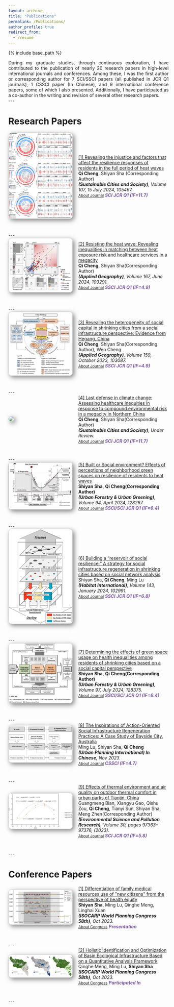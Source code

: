 ```yaml
---
layout: archive
title: "Publications"
permalink: /Publications/
author_profile: true
redirect_from:
  - /resume
---
```


{% include base_path %}

<div class="col-sm-9" style="display: flex; align-items: center; padding-left: 0px; text-align: justify;">
During my graduate studies, through continuous exploration, I have contributed to the publication of nearly 20 research papers in high-level international journals and conferences. Among these, I was the first author or corresponding author for 7 SCI/SSCI papers (all published in JCR Q1 journals), 1 CSSCI paper (In Chinese), and 9 international conference papers, some of which I also presented. Additionally, I have participated as a co-author in the writing and revision of several other research papers.
 </div>
---

Research Papers
======

<div class="pub-row" style="display: flex; align-items: center; flex-wrap: wrap; margin-bottom: 40px;">
  <div class="col-sm-3 abbr" style="flex: 0 0 200px; margin-right: 20px; padding-left: 0;">
    <img src="/images/SCS.png" class="teaser img-fluid z-depth-1" style="width: 100%; height: auto; box-shadow: 5px 5px 15px rgba(0,0,0,0.5); border: 1px solid #CCCCCC; border-radius: 10px;">
  </div>

  <div class="col-sm-9" style="flex: 1; padding-left: 0;">
    <div>
      <div class="title"><a href="https://www.sciencedirect.com/science/article/pii/S2210670724002944">[1] Revealing the injustice and factors that affect the resilience responses of residents in the full period of heat waves</a></div>
      <div class="author"><strong>Qi Cheng</strong>, Shiyan Sha (Corresponding Author)</div>
      <div class="periodical"><em><strong>(Sustainable Cities and Society)</strong>, Volume 107, 15 July 2024, 105467.</em></div>
      <div class="links">
        <a href="https://www.sciencedirect.com/journal/sustainable-cities-and-society" class="btn btn-sm z-depth-0" role="button" target="_blank" style="font-size:12px;">About Journal</a>
        <strong><i style="color:#7b5aa6">SCI JCR Q1 (IF=11.7)</i></strong>
      </div>
    </div>
  </div>
</div>
---

<div class="pub-row" style="display: flex; align-items: center; flex-wrap: wrap; margin-bottom: 40px;">
  <div class="col-sm-3 abbr" style="flex: 0 0 200px; margin-right: 20px; padding-left: 0;">
    <img src="/images/AG2.png" class="teaser img-fluid z-depth-1" style="width: 100%; height: auto; box-shadow: 5px 5px 15px rgba(0,0,0,0.5); border: 1px solid #CCCCCC; border-radius: 10px;">
  </div>

  <div class="col-sm-9" style="flex: 1; padding-left: 0;">
    <div>
      <div class="title"><a href="https://www.sciencedirect.com/science/article/pii/S0143622824000961">[2] Resisting the heat wave: Revealing inequalities in matching between heat exposure risk and healthcare services in a megacity</a></div>
      <div class="author"><strong>Qi Cheng</strong>, Shiyan Sha(Corresponding Author)</div>
      <div class="periodical"><em><strong>(Applied Geography)</strong>, Volume 167, June 2024, 103291.</em></div>
      <div class="links">
        <a href="https://www.sciencedirect.com/journal/applied-geography" class="btn btn-sm z-depth-0" role="button" target="_blank" style="font-size:12px;">About Journal</a>
        <strong><i style="color:#7b5aa6">SSCI JCR Q1 (IF=4.9)</i></strong>
      </div>
    </div>
  </div>
</div>
---

<div class="pub-row" style="display: flex; align-items: center; flex-wrap: wrap; margin-bottom: 40px;">
  <div class="col-sm-3 abbr" style="flex: 0 0 200px; margin-right: 20px; padding-left: 0;">
    <img src="/images/AG1.png" class="teaser img-fluid z-depth-1" style="width: 100%; height: auto; box-shadow: 5px 5px 15px rgba(0,0,0,0.5); border: 1px solid #CCCCCC; border-radius: 10px;">
  </div>

  <div class="col-sm-9" style="flex: 1; padding-left: 0;">
    <div>
      <div class="title"><a href="https://www.sciencedirect.com/science/article/pii/S0143622823002187">[3] Revealing the heterogeneity of social capital in shrinking cities from a social infrastructure perspective: Evidence from Hegang, China</a></div>
      <div class="author"><strong>Qi Cheng</strong>, Shiyan Sha(Corresponding Author), Wen Cheng</div>
      <div class="periodical"><em><strong>(Applied Geography)</strong>, Volume 159, October 2023, 103087.</em></div>
      <div class="links">
        <a href="https://www.sciencedirect.com/journal/applied-geography" class="btn btn-sm z-depth-0" role="button" target="_blank" style="font-size:12px;">About Journal</a>
        <strong><i style="color:#7b5aa6">SSCI JCR Q1 (IF=4.9)</i></strong>
      </div>
    </div>
  </div>
</div>
---

<div class="pub-row" style="display: flex; align-items: center; flex-wrap: wrap; margin-bottom: 40px;">
  <div class="col-sm-3 abbr" style="flex: 0 0 200px; margin-right: 20px; padding-left: 0;">
    <img src="/images/profile.png" class="teaser img-fluid z-depth-1" style="width: 100%; height: auto; box-shadow: 5px 5px 15px rgba(0,0,0,0.5); border: 1px solid #CCCCCC; border-radius: 10px;">
  </div>

  <div class="col-sm-9" style="flex: 1; padding-left: 0;">
    <div>
      <div class="title"><a href="">[4] Last defense in climate change: Assessing healthcare inequities in response to compound environmental risk in a megacity in Northern China</a></div>
      <div class="author"><strong>Qi Cheng</strong>, Shiyan Sha(Corresponding Author)</div>
      <div class="periodical"><em><strong>(Sustainable Cities and Society)</strong>, Under Review.</em></div>
      <div class="links">
        <a href="https://www.sciencedirect.com/journal/sustainable-cities-and-society" class="btn btn-sm z-depth-0" role="button" target="_blank" style="font-size:12px;">About Journal</a>
        <strong><i style="color:#7b5aa6">SCI JCR Q1 (IF=11.7)</i></strong>
      </div>
    </div>
  </div>
</div>
---

<div class="pub-row" style="display: flex; align-items: center; flex-wrap: wrap; margin-bottom: 40px;">
  <div class="col-sm-3 abbr" style="flex: 0 0 200px; margin-right: 20px; padding-left: 0;">
    <img src="/images/ufug.png" class="teaser img-fluid z-depth-1" style="width: 100%; height: auto; box-shadow: 5px 5px 15px rgba(0,0,0,0.5); border: 1px solid #CCCCCC; border-radius: 10px;">
  </div>

  <div class="col-sm-9" style="flex: 1; padding-left: 0;">
    <div>
      <div class="title"><a href="https://www.sciencedirect.com/science/article/pii/S1618866724000657">[5] Built or Social environment? Effects of perceptions of neighborhood green spaces on resilience of residents to heat waves</a></div>
      <div class="author"><strong>Shiyan Sha</strong>, <strong>Qi Cheng(Corresponding Author)</strong></div>
      <div class="periodical"><em><strong>(Urban Forestry & Urban Greening)</strong>, Volume 94, April 2024, 128267.</em></div>
      <div class="links">
        <a href="https://www.sciencedirect.com/journal/urban-forestry-and-urban-greening" class="btn btn-sm z-depth-0" role="button" target="_blank" style="font-size:12px;">About Journal</a>
        <strong><i style="color:#7b5aa6">SSCI/SCI JCR Q1 (IF=6.4)</i></strong>
      </div>
    </div>
  </div>
</div>
---

<div class="pub-row" style="display: flex; align-items: center; flex-wrap: wrap; margin-bottom: 40px;">
  <div class="col-sm-3 abbr" style="flex: 0 0 200px; margin-right: 20px; padding-left: 0;">
    <img src="/images/11. habitat.png" class="teaser img-fluid z-depth-1" style="width: 100%; height: auto; box-shadow: 5px 5px 15px rgba(0,0,0,0.5); border: 1px solid #CCCCCC; border-radius: 10px;">
  </div>

  <div class="col-sm-9" style="flex: 1; padding-left: 0;">
    <div>
      <div class="title"><a href="https://www.sciencedirect.com/science/article/pii/S0197397523002515">[6] Building a “reservoir of social resilience:” A strategy for social infrastructure regeneration in shrinking cities based on social network analysis</a></div>
       <div class="author">Shiyan Sha, <strong>Qi Cheng</strong>, Ming Lu</div>
      <div class="periodical"><em><strong>(Habitat International)</strong>, Volume 143, January 2024, 102991.</em></div>
      <div class="links">
        <a href="https://www.sciencedirect.com/journal/habitat-international" class="btn btn-sm z-depth-0" role="button" target="_blank" style="font-size:12px;">About Journal</a>
        <strong><i style="color:#7b5aa6">SSCI JCR Q1 (IF=6.8)</i></strong>
      </div>
    </div>
  </div>
</div>
---

<div class="pub-row" style="display: flex; align-items: center; flex-wrap: wrap; margin-bottom: 40px;">
  <div class="col-sm-3 abbr" style="flex: 0 0 200px; margin-right: 20px; padding-left: 0;">
    <img src="/images/ufug2.png" class="teaser img-fluid z-depth-1" style="width: 100%; height: auto; box-shadow: 5px 5px 15px rgba(0,0,0,0.5); border: 1px solid #CCCCCC; border-radius: 10px;">
  </div>

  <div class="col-sm-9" style="flex: 1; padding-left: 0;">
    <div>
      <div class="title"><a href="https://www.sciencedirect.com/science/article/pii/S1618866724001730">[7] Determining the effects of green space usage on health inequalities among residents of shrinking cities based on a social capital perspective</a></div>
      <div class="author"><strong>Shiyan Sha</strong>, <strong>Qi Cheng(Corresponding Author)</strong></div>
      <div class="periodical"><em><strong>(Urban Forestry & Urban Greening)</strong>, Volume 97, July 2024, 128375.</em></div>
      <div class="links">
        <a href="https://www.sciencedirect.com/journal/urban-forestry-and-urban-greening" class="btn btn-sm z-depth-0" role="button" target="_blank" style="font-size:12px;">About Journal</a>
        <strong><i style="color:#7b5aa6">SSCI/SCI JCR Q1 (IF=6.4)</i></strong>
      </div>
    </div>
  </div>
</div>
---

<div class="pub-row" style="display: flex; align-items: center; flex-wrap: wrap; margin-bottom: 40px;">
  <div class="col-sm-3 abbr" style="flex: 0 0 200px; margin-right: 20px; padding-left: 0;">
    <img src="/images/1. UPI.png" class="teaser img-fluid z-depth-1" style="width: 100%; height: auto; box-shadow: 5px 5px 15px rgba(0,0,0,0.5); border: 1px solid #CCCCCC; border-radius: 10px;">
  </div>

  <div class="col-sm-9" style="flex: 1; padding-left: 0;">
    <div>
      <div class="title"><a href="https://kns.cnki.net/kcms2/article/abstract?v=f1ZyUc11mdpLmdmLn36iDuD3xMoT0DHr8HmGn7E80y97tPlyyn-t_rpAv6V_4nqKnsz8ykOZOclF3m3aNr6J8F2Ilw6F3FPoduiy2356-GrdER6bc4Krlt3-7LaHeQN_8N4o3oU6bJI=&uniplatform=NZKPT&language=CHS">[8] The Inspirations of Action-Oriented Social Infrastructure Regeneration Practices: A Case Study of Bayside City, Australia</a></div>
      <div class="author">Ming Lu, Shiyan Sha, <strong>Qi Cheng</strong></div>
      <div class="periodical"><em><strong>(Urban Planning International) In Chinese</strong>, Nov 2023.</em></div>
      <div class="links">
        <a href="https://navi.cnki.net/knavi/journals/GWCG/detail?uniplatform=NZKPT" class="btn btn-sm z-depth-0" role="button" target="_blank" style="font-size:12px;">About Journal</a>
        <strong><i style="color:#7b5aa6">CSSCI (IF=4.7)</i></strong>
      </div>
    </div>
  </div>
</div>
---

<div class="pub-row" style="display: flex; align-items: center; flex-wrap: wrap; margin-bottom: 40px;">
  <div class="col-sm-3 abbr" style="flex: 0 0 200px; margin-right: 20px; padding-left: 0;">
    <img src="/images/espr.png" class="teaser img-fluid z-depth-1" style="width: 100%; height: auto; box-shadow: 5px 5px 15px rgba(0,0,0,0.5); border: 1px solid #CCCCCC; border-radius: 10px;">
  </div>

  <div class="col-sm-9" style="flex: 1; padding-left: 0;">
    <div>
      <div class="title"><a href="https://link.springer.com/article/10.1007/s11356-023-29130-3">[9] Effects of thermal environment and air quality on outdoor thermal comfort in urban parks of Tianjin, China</a></div>
      <div class="author">Guangmeng Bian, Xiangyu Gao, Qishu Zou, <strong>Qi Cheng</strong>, Tianyi Sun, Shiyan Sha, Meng Zhen(Corresponding Author)</div>
      <div class="periodical"><em><strong>(Environmental Science and Pollution Research)</strong>, Volume 30, pages 97363–97376, (2023).</em></div>
      <div class="links">
        <a href="https://link.springer.com/journal/11356" class="btn btn-sm z-depth-0" role="button" target="_blank" style="font-size:12px;">About Journal</a>
        <strong><i style="color:#7b5aa6">SCI JCR Q1 (IF=5.8)</i></strong>
      </div>
    </div>
  </div>
</div>
---

Conference Papers
======
<div class="pub-row" style="display: flex; align-items: center; flex-wrap: wrap; margin-bottom: 40px;">
  <div class="col-sm-3 abbr" style="flex: 0 0 200px; margin-right: 20px; padding-left: 0;">
    <img src="/images/C3.png" class="teaser img-fluid z-depth-1" style="width: 100%; height: auto; box-shadow: 5px 5px 15px rgba(0,0,0,0.5); border: 1px solid #CCCCCC; border-radius: 10px;">
  </div>

  <div class="col-sm-9" style="flex: 1; padding-left: 0;">
    <div>
      <div class="title"><a href="https://isocarp.org/app/uploads/2023/06/ISOCARP_2022_Sha_ISO354.pdf">[1] Differentiation of family medical resources use of "new citizens" from the perspective of health equity</a></div>
      <div class="author"><strong>Shiyan Sha</strong>, Ming Lu, Qinghe Meng, Linghai Xuan</div>
      <div class="periodical"><em><strong>(ISOCARP World Planning Congress 58th)</strong>, Oct 2023.</em></div>
      <div class="links">
        <a href="https://isocarp.org" class="btn btn-sm z-depth-0" role="button" target="_blank" style="font-size:12px;">About Congress</a>
        <strong><i style="color:#7b5aa6">Presentation</i></strong>
      </div>
    </div>
  </div>
</div>
---

<div class="pub-row" style="display: flex; align-items: center; flex-wrap: wrap; margin-bottom: 40px;">
  <div class="col-sm-3 abbr" style="flex: 0 0 200px; margin-right: 20px; padding-left: 0;">
    <img src="/images/C4.png" class="teaser img-fluid z-depth-1" style="width: 100%; height: auto; box-shadow: 5px 5px 15px rgba(0,0,0,0.5); border: 1px solid #CCCCCC; border-radius: 10px;">
  </div>

  <div class="col-sm-9" style="flex: 1; padding-left: 0;">
    <div>
      <div class="title"><a href="https://isocarp.org/app/uploads/2023/05/ISOCARP_2022_Meng_ISO319.pdf">[2] Holistic Identification and Optimization of Basin Ecological Infrastructure Based on a Quantitative Analysis Framework</a></div>
      <div class="author">Qinghe Meng, Ming Lu, <strong>Shiyan Sha</strong></div>
      <div class="periodical"><em><strong>(ISOCARP World Planning Congress 58th)</strong>, Oct 2023.</em></div>
      <div class="links">
        <a href="https://isocarp.org" class="btn btn-sm z-depth-0" role="button" target="_blank" style="font-size:12px;">About Congress</a>
        <strong><i style="color:#7b5aa6">Participated In</i></strong>
      </div>
    </div>
  </div>
</div>
---
